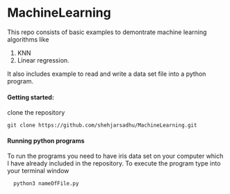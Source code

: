 # MachineLearning
This repo consists of basic examples to demontrate  machine learning algorithms like

1. KNN
2. Linear regression.

It also includes example to read and write a data set file into a python program.

#### Getting started:

clone the repository

    git clone https://github.com/shehjarsadhu/MachineLearning.git
    
    
 #### Running python programs
 
 To run the programs you need to have iris data set on your computer which I have already included in the repository. To execute the program type into your terminal window 
 
      python3 nameOfFile.py
      
      
     
